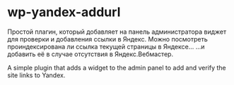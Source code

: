 # wp-yandex-addurl

Простой плагин, который добавляет на панель администратора виджет для проверки и добавления ссылки в Яндекс.
Можно посмотреть проиндексирована ли ссылка текущей страницы в Яндексе...
...и добавить её в случае отсутствия в Яндекс.Вебмастер.

A simple plugin that adds a widget to the admin panel to add and verify the site links to Yandex.
